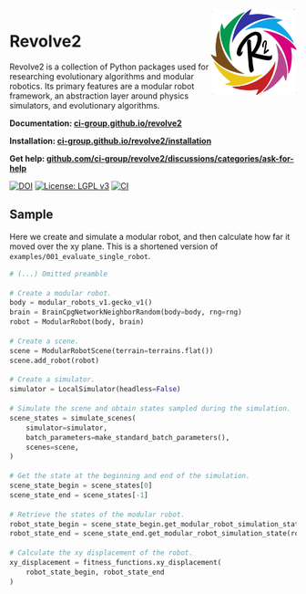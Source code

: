<img  align="right" width="150" height="150"  src="./docs/source/logo.png">

# Revolve2

Revolve2 is a collection of Python packages used for researching evolutionary algorithms and modular robotics.
Its primary features are a modular robot framework, an abstraction layer around physics simulators, and evolutionary algorithms.

**Documentation: [ci-group.github.io/revolve2](https://ci-group.github.io/revolve2)**

**Installation: [ci-group.github.io/revolve2/installation](https://ci-group.github.io/revolve2/installation)**

**Get help: [github.com/ci-group/revolve2/discussions/categories/ask-for-help](https://github.com/ci-group/revolve2/discussions/categories/ask-for-help)**

[![DOI](https://zenodo.org/badge/DOI/10.5281/zenodo.8355869.svg)](https://doi.org/10.5281/zenodo.8355869) [![License: LGPL v3](https://img.shields.io/badge/License-LGPL_v3-blue.svg)](./LICENSE) [![CI](https://github.com/ci-group/revolve2/actions/workflows/main.yml/badge.svg)](https://github.com/ci-group/revolve2/actions)

## Sample
Here we create and simulate a modular robot, and then calculate how far it moved over the xy plane. This is a shortened version of `examples/001_evaluate_single_robot`.
```python
# (...) Omitted preamble

# Create a modular robot.
body = modular_robots_v1.gecko_v1()
brain = BrainCpgNetworkNeighborRandom(body=body, rng=rng)
robot = ModularRobot(body, brain)

# Create a scene.
scene = ModularRobotScene(terrain=terrains.flat())
scene.add_robot(robot)

# Create a simulator.
simulator = LocalSimulator(headless=False)

# Simulate the scene and obtain states sampled during the simulation.
scene_states = simulate_scenes(
    simulator=simulator,
    batch_parameters=make_standard_batch_parameters(),
    scenes=scene,
)

# Get the state at the beginning and end of the simulation.
scene_state_begin = scene_states[0]
scene_state_end = scene_states[-1]

# Retrieve the states of the modular robot.
robot_state_begin = scene_state_begin.get_modular_robot_simulation_state(robot)
robot_state_end = scene_state_end.get_modular_robot_simulation_state(robot)

# Calculate the xy displacement of the robot.
xy_displacement = fitness_functions.xy_displacement(
    robot_state_begin, robot_state_end
)
```